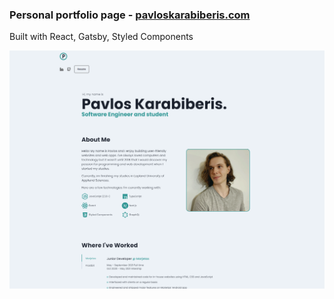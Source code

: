 ### Personal portfolio page - <a href="https://pavloskarabiberis.com">pavloskarabiberis.com</a>

Built with React, Gatsby, Styled Components

![Image of portfolio page](src/images/portfoliopage.png)
